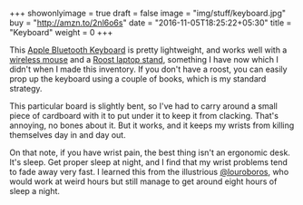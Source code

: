 +++
showonlyimage = true
draft = false
image = "img/stuff/keyboard.jpg"
buy = "http://amzn.to/2nl6o6s"
date = "2016-11-05T18:25:22+05:30"
title = "Keyboard"
weight = 0
+++

This [Apple Bluetooth Keyboard](http://amzn.to/2nl6o6s) is pretty lightweight, and works well with a [wireless mouse](../mouse) and a [Roost laptop stand](http://amzn.to/2nlbxLJ), something I have now which I didn't when I made this inventory. If you don't have a roost, you can easily prop up the keyboard using a couple of books, which is my standard strategy.

This particular board is slightly bent, so I've had to carry around a small piece of cardboard with it to put under it to keep it from clacking. That's annoying, no bones about it. But it works, and it keeps my wrists from killing themselves day in and day out.

On that note, if you have wrist pain, the best thing isn't an ergonomic desk. It's sleep. Get proper sleep at night, and I find that my wrist problems tend to fade away very fast. I learned this from the illustrious [@louroboros](https://twitter.com/louroboros), who would work at weird hours but still manage to get around eight hours of sleep a night.
